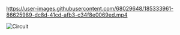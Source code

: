 

https://user-images.githubusercontent.com/68029648/185333961-86625989-dc8d-41cd-afb3-c34f8e0069ed.mp4

![Circuit](https://user-images.githubusercontent.com/68029648/185334033-71696cd1-8207-423a-b163-17a92549fa77.png)
